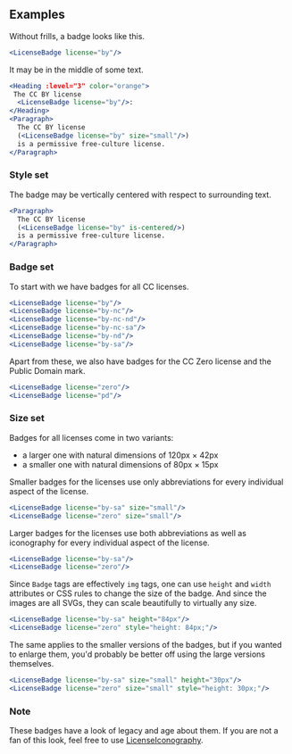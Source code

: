 ## Examples

Without frills, a badge looks like this.

```jsx
<LicenseBadge license="by"/>
```

It may be in the middle of some text.

```jsx
<Heading :level="3" color="orange">
 The CC BY license
  <LicenseBadge license="by"/>:
</Heading>
<Paragraph>
  The CC BY license
  (<LicenseBadge license="by" size="small"/>)
  is a permissive free-culture license.
</Paragraph>
```

### Style set

The badge may be vertically centered with respect to surrounding text.

```jsx
<Paragraph>
  The CC BY license
  (<LicenseBadge license="by" is-centered/>)
  is a permissive free-culture license.
</Paragraph>
```

### Badge set

To start with we have badges for all CC licenses.

```jsx
<LicenseBadge license="by"/>
<LicenseBadge license="by-nc"/>
<LicenseBadge license="by-nc-nd"/>
<LicenseBadge license="by-nc-sa"/>
<LicenseBadge license="by-nd"/>
<LicenseBadge license="by-sa"/>
```

Apart from these, we also have badges for the CC Zero license and the Public 
Domain mark.

```jsx
<LicenseBadge license="zero"/>
<LicenseBadge license="pd"/>
```

### Size set

Badges for all licenses come in two variants:
- a larger one with natural dimensions of 120px &times; 42px
- a smaller one with natural dimensions of 80px &times; 15px

Smaller badges for the licenses use only abbreviations for every individual 
aspect of the license.

```jsx
<LicenseBadge license="by-sa" size="small"/>
<LicenseBadge license="zero" size="small"/>
```

Larger badges for the licenses use both abbreviations as well as iconography for 
every individual aspect of the license.

```jsx
<LicenseBadge license="by-sa"/>
<LicenseBadge license="zero"/>
```

Since `Badge` tags are effectively `img` tags, one can use `height` and `width`
attributes or CSS rules to change the size of the badge. And since the images 
are all SVGs, they can scale beautifully to virtually any size.

```jsx
<LicenseBadge license="by-sa" height="84px"/>
<LicenseBadge license="zero" style="height: 84px;"/>
```

The same applies to the smaller versions of the badges, but if you wanted to
enlarge them, you'd probably be better off using the large versions themselves.

```jsx
<LicenseBadge license="by-sa" size="small" height="30px"/>
<LicenseBadge license="zero" size="small" style="height: 30px;"/>
```

### Note

These badges have a look of legacy and age about them. If you are not a fan of
this look, feel free to use [LicenseIconography](#/Elements/LicenseIconography).

